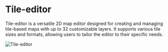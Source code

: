 # Tile-editor

Tile-editor is a versatile 2D map editor designed for creating and managing tile-based maps with up to 32 customizable layers. It supports various tile sizes and formats, allowing users to tailor the editor to their specific needs.

![Tile-editor](https://github.com/rokyed/tile-editor/in_app_screenshot.png)
